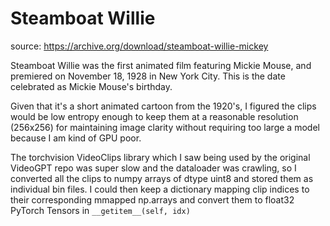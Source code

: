 # Steamboat Willie

source: https://archive.org/download/steamboat-willie-mickey

Steamboat Willie was the first animated film featuring Mickie Mouse, and premiered on November 18, 1928
in New York City. This is the date celebrated as Mickie Mouse's birthday.

Given that it's a short animated cartoon from the 1920's, I figured the clips would be low entropy 
enough to keep them at a reasonable resolution (256x256) for maintaining image clarity without
requiring too large a model because I am kind of GPU poor.

The torchvision VideoClips library which I saw being used by the original VideoGPT repo was super slow and the dataloader
was crawling, so I converted all the clips to numpy arrays of dtype uint8 and stored them as individual bin files.
I could then keep a dictionary mapping clip indices to their corresponding mmapped np.arrays and convert them to float32
PyTorch Tensors in ```__getitem__(self, idx)``` 